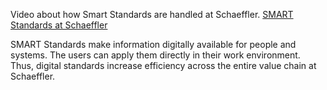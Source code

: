 Video about how Smart Standards are handled at Schaeffler.
[SMART Standards at Schaeffler](https://www.youtube.com/watch?v=wEvbKrDBLHc)

SMART Standards make information digitally available for people and systems. The users can apply them directly in their work environment. Thus, digital standards increase efficiency across the entire value chain at Schaeffler.
